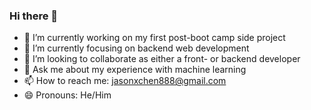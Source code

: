 ### Hi there 👋

<!--
**jasonxchen/jasonxchen** is a ✨ _special_ ✨ repository because its `README.md` (this file) appears on your GitHub profile.

Here are some ideas to get you started:

- 🔭 I’m currently working on ...
- 🌱 I’m currently learning ...
- 👯 I’m looking to collaborate on ...
- 🤔 I’m looking for help with ...
- 💬 Ask me about ...
- 📫 How to reach me: ...
- 😄 Pronouns: ...
- ⚡ Fun fact: ...
-->

- 🔭 I’m currently working on my first post-boot camp side project
- 🌱 I’m currently focusing on backend web development
- 👯 I’m looking to collaborate as either a front- or backend developer
- 💬 Ask me about my experience with machine learning
- 📫 How to reach me: jasonxchen888@gmail.com
- 😄 Pronouns: He/Him
